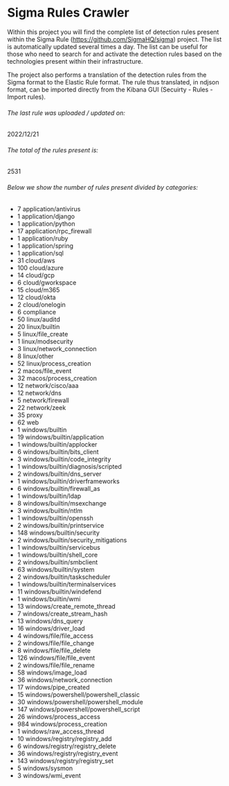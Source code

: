 # Sigma Rules Crawler
Within this project you will find the complete list of detection rules present within the Sigma Rule (https://github.com/SigmaHQ/sigma) project. The list is automatically updated several times a day.
The list can be useful for those who need to search for and activate the detection rules based on the technologies present within their infrastructure.

The project also performs a translation of the detection rules from the Sigma format to the Elastic Rule format. The rule thus translated, in ndjson format, can be imported directly from the Kibana GUI (Secuirty - Rules - Import rules).


###### The last rule was uploaded / updated on:
2022/12/21
###### The total of the rules present is:
2531
###### Below we show the number of rules present divided by categories:
- 7 application/antivirus
- 1 application/django
- 1 application/python
- 17 application/rpc_firewall
- 1 application/ruby
- 1 application/spring
- 1 application/sql
- 31 cloud/aws
- 100 cloud/azure
- 14 cloud/gcp
- 6 cloud/gworkspace
- 15 cloud/m365
- 12 cloud/okta
- 2 cloud/onelogin
- 6 compliance
- 50 linux/auditd
- 20 linux/builtin
- 5 linux/file_create
- 1 linux/modsecurity
- 3 linux/network_connection
- 8 linux/other
- 52 linux/process_creation
- 2 macos/file_event
- 32 macos/process_creation
- 12 network/cisco/aaa
- 12 network/dns
- 5 network/firewall
- 22 network/zeek
- 35 proxy
- 62 web
- 1 windows/builtin
- 19 windows/builtin/application
- 1 windows/builtin/applocker
- 6 windows/builtin/bits_client
- 3 windows/builtin/code_integrity
- 1 windows/builtin/diagnosis/scripted
- 2 windows/builtin/dns_server
- 1 windows/builtin/driverframeworks
- 6 windows/builtin/firewall_as
- 1 windows/builtin/ldap
- 8 windows/builtin/msexchange
- 3 windows/builtin/ntlm
- 1 windows/builtin/openssh
- 2 windows/builtin/printservice
- 148 windows/builtin/security
- 2 windows/builtin/security_mitigations
- 1 windows/builtin/servicebus
- 1 windows/builtin/shell_core
- 2 windows/builtin/smbclient
- 63 windows/builtin/system
- 2 windows/builtin/taskscheduler
- 1 windows/builtin/terminalservices
- 11 windows/builtin/windefend
- 1 windows/builtin/wmi
- 13 windows/create_remote_thread
- 7 windows/create_stream_hash
- 13 windows/dns_query
- 16 windows/driver_load
- 4 windows/file/file_access
- 2 windows/file/file_change
- 8 windows/file/file_delete
- 126 windows/file/file_event
- 2 windows/file/file_rename
- 58 windows/image_load
- 36 windows/network_connection
- 17 windows/pipe_created
- 15 windows/powershell/powershell_classic
- 30 windows/powershell/powershell_module
- 147 windows/powershell/powershell_script
- 26 windows/process_access
- 984 windows/process_creation
- 1 windows/raw_access_thread
- 10 windows/registry/registry_add
- 6 windows/registry/registry_delete
- 36 windows/registry/registry_event
- 143 windows/registry/registry_set
- 5 windows/sysmon
- 3 windows/wmi_event
